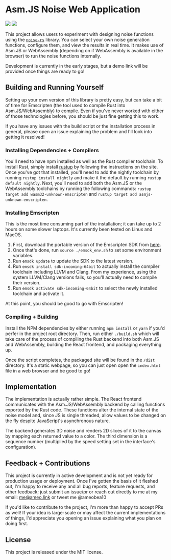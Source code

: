 # Asm.JS Noise Web Application

![](https://tokei.rs/b1/github/Ameobea/noise-asmjs)
![](https://tokei.rs/b1/github/Ameobea/noise-asmjs?category=files)

This project allows users to experiment with designing noise functions using the [`noise-rs`](https://github.com/brendanzab/noise-rs) library. You can select your own noise generation functions, configure them, and view the results in real time.  It makes use of Asm.JS or WebAssembly (depending on if WebAssembly is available in the browser) to run the noise functions internally.

Development is currently in the early stages, but a demo link will be provided once things are ready to go!

## Building and Running Yourself
Setting up your own version of this library is pretty easy, but can take a bit of time for Emscripten (the tool used to compile Rust into Asm.JS/WebAssembly) to compile.  Even if you've never worked with either of those technologies before, you should be just fine getting this to work.

If you have any issues with the build script or the installation process in general, please open an issue explaining the problem and I'll look into getting it resolved!

### Installing Dependencies + Compilers
You'll need to have npm installed as well as the Rust compiler toolchain.  To install Rust, simply install [rustup](https://rustup.rs/) by following the instructions on the site.  Once you've got that installed, you'll need to add the nightly toolchain by running `rustup install nightly` and make it the default by running `rustup default nightly`.  Next, you'll need to add both the Asm.JS or the WebAssembly toolchains by running the following commands: `rustup target add wasm32-unknown-emscripten` and `rustup target add asmjs-unknown-emscripten`.

### Installing Emscripten
This is the most time consuming part of the installation; it can take up to 2 hours on some slower laptops.  It's currently been tested on Linux and MacOS.

1. First, download the portable version of the Emscripten SDK from [here](http://kripken.github.io/emscripten-site/docs/getting_started/downloads.html#download-and-install).
2. Once that's done, run `source ./emsdk_env.sh` to set some environment variables.
3. Run `emsdk update` to update the SDK to the latest version.
4. Run `emsdk install sdk-incoming-64bit` to actually install the compiler toolchain including LLVM and Clang.  From my experience, using the system LLVM/Clang versions fails, so you'll actually need to compile their version.
5. Run `emsdk activate sdk-incoming-64bit` to select the newly installed toolchain and activate it.

At this point, you should be good to go with Emscripten!

### Compiling + Building
Install the NPM dependencies by either running `npm install` or `yarn` if you'd perfer in the project root directory.  Then, run either `./build.sh` which will take care of the process of compiling the Rust backend into both Asm.JS and WebAssembly, building the React frontend, and packaging everything up.

Once the script completes, the packaged site will be found in the `/dist` directory.  It's a static webpage, so you can just open open the `index.html` file in a web browser and be good to go!

## Implementation
The implementation is actually rather simple.  The React frontend communicates with the Asm.JS/WebAssembly backend by calling functions exported by the Rust code.  These functions alter the internal state of the noise model and, since JS is single threaded, allow values to be changed on the fly despite JavaScript's asynchronous nature.

The backend generates 3D noise and renders 2D slices of it to the canvas by mapping each returned value to a color.  The third dimension is a sequence number (multiplied by the speed setting set in the interface's configuration).

## Feedback + Contributions
This project is currently in active development and is not yet ready for production usage or deployment.  Once I've gotten the basis of it fleshed out, I'm happy to receive any and all bug reports, feature requests, and other feedback; just submit an issue/pr or reach out directly to me at my email: me@ameo.link or tweet me @ameobea10

If you'd like to contribute to the project, I'm more than happy to accept PRs as well!  If your idea is large-scale or may affect the current implementations of things, I'd appreciate you opening an issue explaining what you plan on doing first.

## License
This project is released under the MIT license.
